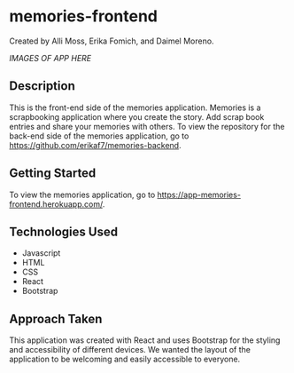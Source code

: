 # memories-frontend

Created by Alli Moss, Erika Fomich, and Daimel Moreno.

*IMAGES OF APP HERE*

## Description
This is the front-end side of the memories application. Memories is a scrapbooking application where you create the story. Add scrap book entries and share your memories with others. To view the repository for the back-end side of the memories application, go to https://github.com/erikaf7/memories-backend.

## Getting Started
To view the memories application, go to https://app-memories-frontend.herokuapp.com/.

## Technologies Used
- Javascript
- HTML
- CSS
- React
- Bootstrap

## Approach Taken
This application was created with React and uses Bootstrap for the styling and accessibility of different devices. We wanted the layout of the application to be welcoming and easily accessible to everyone.


